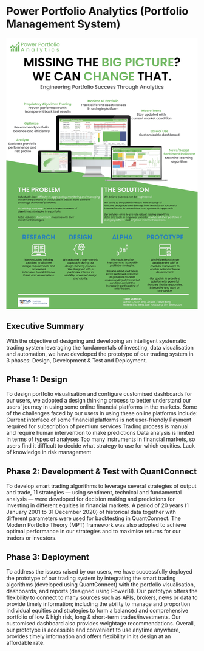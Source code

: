 # Power Portfolio Analytics (Portfolio Management System)

![Poster](https://github.com/Power-Portfolio-Analytics/Power-Portfolio-Analytics/blob/main/Pitch%20Deck/Presentation-Poster.jpg)

## Executive Summary
With the objective of designing and developing an intelligent systematic trading system leveraging the fundamentals of investing, data visualisation and automation, we have developed the prototype of our trading system in 3 phases: Design, Development & Test and Deployment.

## Phase 1: Design
To design portfolio visualisation and configure customised dashboards for our users, we adopted a design thinking process to better understand our users’ journey in using some online financial platforms in the markets. Some of the challenges faced by our users in using these online platforms include:
Current interface of some financial platforms is not user-friendly
Payment required for subscription of premium services
Trading process is manual and require human intervention to make predictions
Data analysis is limited in terms of types of analyses
Too many instruments in financial markets, so users find it difficult to decide what strategy to use for which equities.
Lack of knowledge in risk management

## Phase 2: Development & Test with QuantConnect
To develop smart trading algorithms to leverage several strategies of output and trade, 11 strategies — using sentiment, technical and fundamental analysis — were developed for decision making and predictions for investing in different equities in financial markets. 
A period of 20 years (1 January 2001 to 31 December 2020) of historical data together with different parameters were used for backtesting in QuantConnect. The Modern Portfolio Theory (MPT) framework was also adopted to achieve optimal performance in our strategies and to maximise returns for our traders or investors.

## Phase 3: Deployment 
To address the issues raised by our users, we have successfully deployed the prototype of our trading system by integrating the smart trading algorithms (developed using QuantConnect) with the portfolio visualisation, dashboards, and reports (designed using PowerBI). 
Our prototype offers the flexibility to connect to many sources such as APIs, brokers, news or data to provide timely information; including the ability to manage and proportion individual equities and strategies to form a balanced and comprehensive portfolio of low & high risk, long & short-term trades/investments. Our customised dashboard also provides weightage recommendations. 
Overall, our prototype is accessible and convenient to use anytime anywhere, provides timely information and offers flexibility in its design at an affordable rate.
